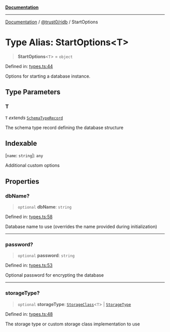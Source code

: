[**Documentation**](../../../README.md)

***

[Documentation](../../../README.md) / [@trust0/ridb](../README.md) / StartOptions

# Type Alias: StartOptions\<T\>

> **StartOptions**\<`T`\> = `object`

Defined in: [types.ts:44](https://github.com/trust0-project/RIDB/blob/bcb8934543fc732545664233aa8443da39141d02/packages/ridb/src/types.ts#L44)

Options for starting a database instance.

## Type Parameters

### T

`T` *extends* [`SchemaTypeRecord`](https://github.com/trust0-project/RIDB/blob/main/docs/%40trust0/ridb-core/type-aliases/SchemaTypeRecord.md)

The schema type record defining the database structure

## Indexable

\[`name`: `string`\]: `any`

Additional custom options

## Properties

### dbName?

> `optional` **dbName**: `string`

Defined in: [types.ts:58](https://github.com/trust0-project/RIDB/blob/bcb8934543fc732545664233aa8443da39141d02/packages/ridb/src/types.ts#L58)

Database name to use (overrides the name provided during initialization)

***

### password?

> `optional` **password**: `string`

Defined in: [types.ts:53](https://github.com/trust0-project/RIDB/blob/bcb8934543fc732545664233aa8443da39141d02/packages/ridb/src/types.ts#L53)

Optional password for encrypting the database

***

### storageType?

> `optional` **storageType**: [`StorageClass`](StorageClass.md)\<`T`\> \| [`StorageType`](../enumerations/StorageType.md)

Defined in: [types.ts:48](https://github.com/trust0-project/RIDB/blob/bcb8934543fc732545664233aa8443da39141d02/packages/ridb/src/types.ts#L48)

The storage type or custom storage class implementation to use

